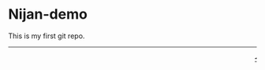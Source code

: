 # Nijan-demo
This is my first git repo.
<br><hr>
<marquee><i><s><u><Welcome!!!Swagatam</i></s></u></marquee>
